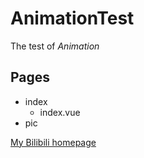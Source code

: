 # AnimationTest
The test of *Animation*

## Pages
- index
	- index.vue
- pic

[My Bilibili homepage](https://space.bilibili.com/38786615)